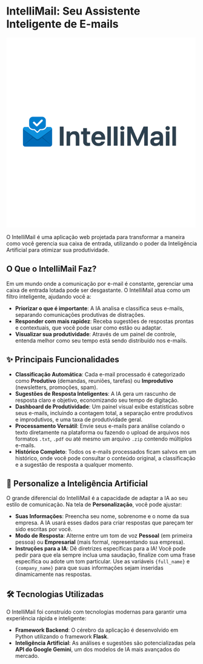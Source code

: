 # IntelliMail: Seu Assistente Inteligente de E-mails

![Logo](frontend/assets/logo.png)

O IntelliMail é uma aplicação web projetada para transformar a maneira como você gerencia sua caixa de entrada, utilizando o poder da Inteligência Artificial para otimizar sua produtividade.

## O Que o IntelliMail Faz?

Em um mundo onde a comunicação por e-mail é constante, gerenciar uma caixa de entrada lotada pode ser desgastante. O IntelliMail atua como um filtro inteligente, ajudando você a:

* **Priorizar o que é importante**: A IA analisa e classifica seus e-mails, separando comunicações produtivas de distrações.
* **Responder com mais rapidez**: Receba sugestões de respostas prontas e contextuais, que você pode usar como estão ou adaptar.
* **Visualizar sua produtividade**: Através de um painel de controle, entenda melhor como seu tempo está sendo distribuído nos e-mails.

## ✨ Principais Funcionalidades

* **Classificação Automática**: Cada e-mail processado é categorizado como **Produtivo** (demandas, reuniões, tarefas) ou **Improdutivo** (newsletters, promoções, spam).
* **Sugestões de Resposta Inteligentes**: A IA gera um rascunho de resposta claro e objetivo, economizando seu tempo de digitação.
* **Dashboard de Produtividade**: Um painel visual exibe estatísticas sobre seus e-mails, incluindo a contagem total, a separação entre produtivos e improdutivos, e uma taxa de produtividade geral.
* **Processamento Versátil**: Envie seus e-mails para análise colando o texto diretamente na plataforma ou fazendo o upload de arquivos nos formatos `.txt`, `.pdf` ou até mesmo um arquivo `.zip` contendo múltiplos e-mails.
* **Histórico Completo**: Todos os e-mails processados ficam salvos em um histórico, onde você pode consultar o conteúdo original, a classificação e a sugestão de resposta a qualquer momento.

## 🎨 Personalize a Inteligência Artificial

O grande diferencial do IntelliMail é a capacidade de adaptar a IA ao seu estilo de comunicação. Na tela de **Personalização**, você pode ajustar:

* **Suas Informações**: Preencha seu nome, sobrenome e o nome da sua empresa. A IA usará esses dados para criar respostas que pareçam ter sido escritas por você.
* **Modo de Resposta**: Alterne entre um tom de voz **Pessoal** (em primeira pessoa) ou **Empresarial** (mais formal, representando sua empresa).
* **Instruções para a IA**: Dê diretrizes específicas para a IA! Você pode pedir para que ela sempre inclua uma saudação, finalize com uma frase específica ou adote um tom particular. Use as variáveis `{full_name}` e `{company_name}` para que suas informações sejam inseridas dinamicamente nas respostas.

## 🛠️ Tecnologias Utilizadas

O IntelliMail foi construído com tecnologias modernas para garantir uma experiência rápida e inteligente:

* **Framework Backend**: O cérebro da aplicação é desenvolvido em Python utilizando o framework **Flask**.
* **Inteligência Artificial**: As análises e sugestões são potencializadas pela **API do Google Gemini**, um dos modelos de IA mais avançados do mercado.